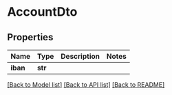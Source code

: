 # AccountDto

## Properties
Name | Type | Description | Notes
------------ | ------------- | ------------- | -------------
**iban** | **str** |  | 

[[Back to Model list]](../README.md#documentation-for-models) [[Back to API list]](../README.md#documentation-for-api-endpoints) [[Back to README]](../README.md)



